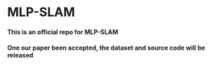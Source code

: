 # MLP-SLAM
#### This is an official repo for MLP-SLAM

#### One our paper been accepted, the dataset and source code will be released
